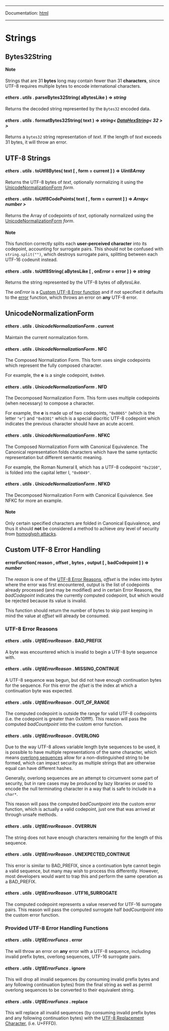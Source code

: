 -----

Documentation: [html](https://docs.ethers.io/)

-----

Strings
=======

Bytes32String
-------------

#### Note

Strings that are 31 **bytes** long may contain fewer than 31 **characters**, since UTF-8 requires multiple bytes to encode international characters.


#### *ethers* . *utils* . **parseBytes32String**( aBytesLike ) => *string*

Returns the decoded string represented by the `Bytes32` encoded data.


#### *ethers* . *utils* . **formatBytes32String**( text ) => *string< [DataHexString](/v5/api/utils/bytes/#DataHexString)< 32 > >*

Returns a `bytes32` string representation of *text*. If the length of *text* exceeds 31 bytes, it will throw an error.


UTF-8 Strings
-------------

#### *ethers* . *utils* . **toUtf8Bytes**( text [ , form = current ] ) => *Uint8Array*

Returns the UTF-8 bytes of *text*, optionally normalizing it using the [UnicodeNormalizationForm](/v5/api/utils/strings/#strings--unicode-normalization-form) *form*.


#### *ethers* . *utils* . **toUtf8CodePoints**( text [ , form = current ] ) => *Array< number >*

Returns the Array of codepoints of *text*, optionally normalized using the [UnicodeNormalizationForm](/v5/api/utils/strings/#strings--unicode-normalization-form) *form*.


#### Note

This function correctly splits each **user-perceived character** into its codepoint, accounting for surrogate pairs. This should not be confused with `string.split("")`, which destroys surrogate pairs, splitting between each UTF-16 codeunit instead.


#### *ethers* . *utils* . **toUtf8String**( aBytesLike [ , onError = error ] ) => *string*

Returns the string represented by the UTF-8 bytes of *aBytesLike*.

The *onError* is a [Custom UTF-8 Error function](/v5/api/utils/strings/#strings--error-handling) and if not specified it defaults to the [error](/v5/api/utils/strings/#strings--Utf8Error) function, which throws an error on **any** UTF-8 error.


UnicodeNormalizationForm
------------------------

#### *ethers* . *utils* . *UnicodeNormalizationForm* . **current**

Maintain the current normalization form.


#### *ethers* . *utils* . *UnicodeNormalizationForm* . **NFC**

The Composed Normalization Form. This form uses single codepoints which represent the fully composed character.

For example, the **e** is a single codepoint, `0x00e9`.


#### *ethers* . *utils* . *UnicodeNormalizationForm* . **NFD**

The Decomposed Normalization Form. This form uses multiple codepoints (when necessary) to compose a character.

For example, the **e** is made up of two codepoints, `"0x0065"` (which is the letter `"e"`) and `"0x0301"` which is a special diacritic UTF-8 codepoint which indicates the previous character should have an acute accent.


#### *ethers* . *utils* . *UnicodeNormalizationForm* . **NFKC**

The Composed Normalization Form with Canonical Equivalence. The Canonical representation folds characters which have the same syntactic representation but different semantic meaning.

For example, the Roman Numeral **I**, which has a UTF-8 codepoint `"0x2160"`, is folded into the capital letter I, `"0x0049"`.


#### *ethers* . *utils* . *UnicodeNormalizationForm* . **NFKD**

The Decomposed Normalization Form with Canonical Equivalence. See NFKC for more an example.


#### Note

Only certain specified characters are folded in Canonical Equivalence, and thus it should **not** be considered a method to achieve *any* level of security from [homoglyph attacks](https://en.wikipedia.org/wiki/IDN_homograph_attack).


Custom UTF-8 Error Handling
---------------------------

#### **errorFunction**( reason , offset , bytes , output [ , badCodepoint ] ) => *number*

The *reason* is one of the [UTF-8 Error Reasons](/v5/api/utils/strings/#strings--error-reasons), *offset* is the index into *bytes* where the error was first encountered, output is the list of codepoints already processed (and may be modified) and in certain Error Reasons, the *badCodepoint* indicates the currently computed codepoint, but which would be rejected because its value is invalid.

This function should return the number of bytes to skip past keeping in mind the value at *offset* will already be consumed.


### UTF-8 Error Reasons

#### *ethers* . *utils* . *Utf8ErrorReason* . **BAD_PREFIX**

A byte was encountered which is invalid to begin a UTF-8 byte sequence with.


#### *ethers* . *utils* . *Utf8ErrorReason* . **MISSING_CONTINUE**

A UTF-8 sequence was begun, but did not have enough continuation bytes for the sequence. For this error the *ofset* is the index at which a continuation byte was expected.


#### *ethers* . *utils* . *Utf8ErrorReason* . **OUT_OF_RANGE**

The computed codepoint is outside the range for valid UTF-8 codepoints (i.e. the codepoint is greater than 0x10ffff). This reason will pass the computed *badCountpoint* into the custom error function.


#### *ethers* . *utils* . *Utf8ErrorReason* . **OVERLONG**

Due to the way UTF-8 allows variable length byte sequences to be used, it is possible to have multiple representations of the same character, which means [overlong sequences](https://en.wikipedia.org/wiki/UTF-8#Overlong_encodings) allow for a non-distinguished string to be formed, which can impact security as multiple strings that are otherwise equal can have different hashes.

Generally, overlong sequences are an attempt to circumvent some part of security, but in rare cases may be produced by lazy libraries or used to encode the null terminating character in a way that is safe to include in a `char*`.

This reason will pass the computed *badCountpoint* into the custom error function, which is actually a valid codepoint, just one that was arrived at through unsafe methods.


#### *ethers* . *utils* . *Utf8ErrorReason* . **OVERRUN**

The string does not have enough characters remaining for the length of this sequence.


#### *ethers* . *utils* . *Utf8ErrorReason* . **UNEXPECTED_CONTINUE**

This error is similar to BAD_PREFIX, since a continuation byte cannot begin a valid sequence, but many may wish to process this differently. However, most developers would want to trap this and perform the same operation as a BAD_PREFIX.


#### *ethers* . *utils* . *Utf8ErrorReason* . **UTF16_SURROGATE**

The computed codepoint represents a value reserved for UTF-16 surrogate pairs. This reason will pass the computed surrogate half *badCountpoint* into the custom error function.


### Provided UTF-8 Error Handling Functions

#### *ethers* . *utils* . *Utf8ErrorFuncs* . **error**

The will throw an error on **any** error with a UTF-8 sequence, including invalid prefix bytes, overlong sequences, UTF-16 surrogate pairs.


#### *ethers* . *utils* . *Utf8ErrorFuncs* . **ignore**

This will drop all invalid sequences (by consuming invalid prefix bytes and any following continuation bytes) from the final string as well as permit overlong sequences to be converted to their equivalent string.


#### *ethers* . *utils* . *Utf8ErrorFuncs* . **replace**

This will replace all invalid sequences (by consuming invalid prefix bytes and any following continuation bytes) with the [UTF-8 Replacement Character](https://en.wikipedia.org/wiki/Specials_%28Unicode_block%29#Replacement_character), (i.e. U+FFFD).


